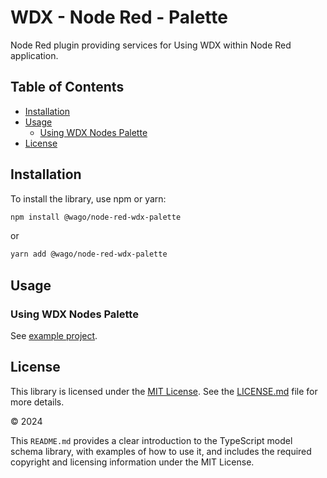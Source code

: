 # WDX - Node Red - Palette

Node Red plugin providing services for Using WDX within Node Red application.

## Table of Contents

- [Installation](#installation)
- [Usage](#usage)
  - [Using WDX Nodes Palette](#using-wdx-nodes-palette)
- [License](#license)

## Installation

To install the library, use npm or yarn:

```bash
npm install @wago/node-red-wdx-palette
```

or

```bash
yarn add @wago/node-red-wdx-palette
```

## Usage

### Using WDX Nodes Palette

See [example project](https://github.com/elrest-cz/wdx-node-red-examples.git).

## License

This library is licensed under the [MIT License](https://en.wikipedia.org/wiki/MIT_License). See the [LICENSE.md](https://github.com/elrest-cz/wdx-ws-client-js/blob/master/LICENSE.md) file for more details.

© 2024 

This `README.md` provides a clear introduction to the TypeScript model schema library, with examples of how to use it, and includes the required copyright and licensing information under the MIT License.